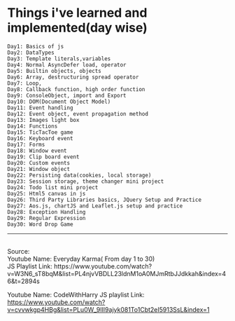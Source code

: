 # Things i've learned and implemented(day wise)
    Day1: Basics of js
    Day2: DataTypes
    Day3: Template literals,variables
    Day4: Normal AsyncDefer load, operator
    Day5: Builtin objects, objects
    Day6: Array, destructuring spread operator
    Day7: Loop, 
    Day8: Callback function, high order function
    Day9: ConsoleObject, import and Export
    Day10: DOM(Document Object Model) 
    Day11: Event handling
    Day12: Event object, event propagation method
    Day13: Images light box
    Day14: Functions
    Day15: TicTacToe game
    Day16: Keyboard event
    Day17: Forms
    Day18: Window event 
    Day19: Clip board event
    Day20: Custom events
    Day21: Window object
    Day22: Persisting data(cookies, local storage)
    Day23: Session storage, theme changer mini project
    Day24: Todo list mini project
    Day25: Html5 canvas in js
    Day26: Third Party Libraries basics, JQuery Setup and Practice
    Day27: Aos.js, chartJS and Leaflet.js setup and practice
    Day28: Exception Handling
    Day29: Regular Expression
    Day30: Word Drop Game


<hr>
<br>Source:</b><br>
Youtube Name: Everyday Karma( From day 1 to 30) <br>
JS Playlist Link: https://www.youtube.com/watch?v=W3N6_sT8bqM&list=PL4njvVBDLL23ldnM1oA0MJmRtbJJdkkah&index=46&t=2894s

Youtube Name: CodeWithHarry
JS playlist Link: https://www.youtube.com/watch?v=cvvwkgp4HBg&list=PLu0W_9lII9ajyk081To1Cbt2eI5913SsL&index=1
